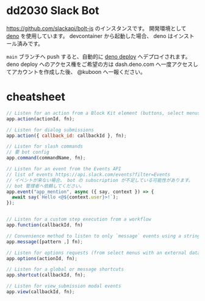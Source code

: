 # dd2030 Slack Bot

https://github.com/slackapi/bolt-js のインスタンスです。 開発環境として
[deno](https://docs.deno.com/runtime/#install-deno) を使用しています。
devcontainer から起動した場合、 deno はインストール済みです。

`main` ブランチへ push すると、自動的に
[deno deploy](https://dash.deno.com/projects/dd2030-slack-bot)
へデプロイされます。
deno deploy へのアクセス権をご希望の方は dash.deno.com へ一度アクセスしてアカウントを作成した後、 @kuboon へ一報ください。

# cheatsheet

```js
// Listen for an action from a Block Kit element (buttons, select menus, date pickers, etc)
app.action(actionId, fn);

// Listen for dialog submissions
app.action({ callback_id: callbackId }, fn);

// Listen for slash commands
// 要 bot config
app.command(commandName, fn);

// Listen for an event from the Events API
// list of events https://api.slack.com/events?filter=Events
// イベントが来ない場合、 bot の subscription が不足している可能性があります。
// bot 管理者へ依頼してください。
app.event("app_mention", async ({ say, context }) => {
  await say(`Hello <@${context.user}>!`);
});


// Listen for a custom step execution from a workflow
app.function(callbackId, fn)

// Convenience method to listen to only `message` events using a string or RegExp
app.message([pattern ,] fn);

// Listen for options requests (from select menus with an external data source)
app.options(actionId, fn);

// Listen for a global or message shortcuts
app.shortcut(callbackId, fn);

// Listen for view_submission modal events
app.view(callbackId, fn);
```
